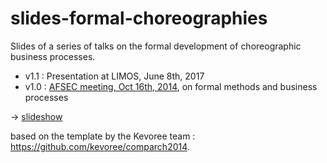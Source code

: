 # slides-formal-choreographies

Slides of a series of talks on the formal development of choreographic business processes.

- v1.1 : Presentation at LIMOS, June 8th, 2017
- v1.0 : <a href="http://gdr-gpl.cnrs.fr/node/151">AFSEC meeting, Oct 16th, 2014</a>, on formal methods and business processes

&rightarrow; [slideshow](https://pascalpoizat.github.io/slides-formal-choreographies)

based on the template by the Kevoree team : https://github.com/kevoree/comparch2014.
